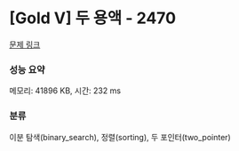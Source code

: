# [Gold V] 두 용액 - 2470 

[문제 링크](https://www.acmicpc.net/problem/2470) 

### 성능 요약

메모리: 41896 KB, 시간: 232 ms

### 분류

이분 탐색(binary_search), 정렬(sorting), 두 포인터(two_pointer)

